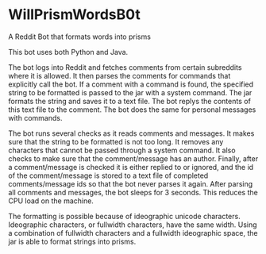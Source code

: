 # WillPrismWordsB0t

A Reddit Bot that formats words into prisms

This bot uses both Python and Java. 

The bot logs into Reddit and fetches comments from certain subreddits where it is allowed. It then parses the comments
for commands that explicitly call the bot. If a comment with a command is found, the specified string to be formatted is
passed to the jar with a system command. The jar formats the string and saves it to a text file. The bot replys 
the contents of this text file to the comment. The bot does the same for personal messages with commands.

The bot runs several checks as it reads comments and messages. It makes sure that the string to be formatted is not too long. It 
removes any characters that cannot be passed through a system command. It also checks to make sure that the comment/message has
an author. Finally, after a comment/message is checked it is either replied to or ignored, and the id of the comment/message
is stored to a text file of completed comments/message ids so that the bot never parses it again. After parsing all comments
and messages, the bot sleeps for 3 seconds. This reduces the CPU load on the machine. 

The formatting is possible because of ideographic unicode characters. Ideographic characters, or fullwidth characters, have the 
same width. Using a combination of fullwidth characters and a fullwidth ideographic space, the jar is able to format strings 
into prisms. 

